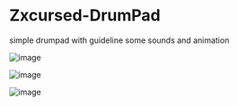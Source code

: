 # Zxcursed-DrumPad
simple drumpad with guideline some sounds and animation

![image](https://user-images.githubusercontent.com/91003195/184549280-1091dfff-c6c9-41a2-bc43-df4afa32da6a.png)

![image](https://user-images.githubusercontent.com/91003195/184549289-7ac3ba23-4683-4466-9c2c-dff4f1d0e740.png)

![image](https://user-images.githubusercontent.com/91003195/184549296-37d9637e-6427-48dd-a1e1-560bc2af8718.png)


